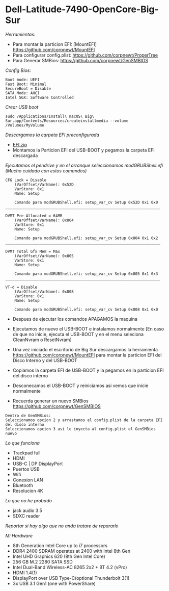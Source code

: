# Dell-Latitude-7490-OpenCore-Big-Sur

_Herramientas:_

* Para montar la particion EFI: [MountEFI] https://github.com/corpnewt/MountEFI
* Para configurar config.plist: https://github.com/corpnewt/ProperTree
* Para Generar SMBios: https://github.com/corpnewt/GenSMBIOS


_Config Bios:_
```
Boot mode: UEFI
Fast Boot: Minimal
SecureBoot = Disable
SATA Mode: AHCI 
Intel SGX: Software Controlled
```

_Crear USB boot_
```
sudo /Applications/Install\ macOS\ Big\ Sur.app/Contents/Resources/createinstallmedia --volume /Volumes/MyVolume
```

_Descargamos la carpeta EFI preconfigurada_

* [EFI.zip](https://drive.google.com/file/d/11TnC5klyfgk6HuCEZ8gkkf6kjhhyMvx6/view?usp=sharing)
* Montamos la Particion EFI del USB-BOOT y pegamos la carpeta EFI descargada


_Ejecutamos el pendrive y en el arranque seleccionamos modGRUBShell.efi (Mucho cuidado con estos comandos)_

```
CFG Lock = Disable
    (VarOffset/VarName): 0x52D
    VarStore: 0x1
    Name: Setup
    
    Comando para modGRUBShell.efi: setup_var_cv Setup 0x52D 0x1 0x0
____________________________________________________________________

DVMT Pre-Allocated = 64MB
    (VarOffset/VarName): 0x804
    VarStore: 0x1
    Name: Setup
    
    Comando para modGRUBShell.efi: setup_var_cv Setup 0x804 0x1 0x2
____________________________________________________________________

DVMT Total Gfx Mem = Max
    (VarOffset/VarName): 0x805
    VarStore: 0x1
    Name: Setup
    
    Comando para modGRUBShell.efi: setup_var_cv Setup 0x805 0x1 0x3
____________________________________________________________________

VT-d = Disable
    (VarOffset/VarName): 0x808
    VarStore: 0x1
    Name: Setup
    
    Comando para modGRUBShell.efi: setup_var_cv Setup 0x808 0x1 0x0
```
* Despues de ejecutar los comandos APAGAMOS la maquina

* Ejecutamos de nuevo el USB-BOOT e instalamos normalmente [En caso de que no inicie, ejecuta el USB-BOOT y en el menu seleciona CleanNvram o ResetNvram]

* Una vez iniciado el escritorio de Big Sur descargamos la herramienta https://github.com/corpnewt/MountEFI para montar la particion EFI del Disco Interno y del USB-BOOT

* Copiamos la carpeta EFI de USB-BOOT y la pegamos en la particion EFI del disco interno

* Desconecamos el USB-BOOT y reiniciamos asi vemos que inicie normalmente

* Recuerda generar un nuevo SMBios https://github.com/corpnewt/GenSMBIOS
```
Dentro de GenSMBios:
Seleccionamos opcion 2 y arrastamos el config.plist de la carpeta EFI del disco interno
Seleccionamos opcion 3 asi le inyecta al config.plist el GenSMBios nuevo
```

_Lo que funciona_
* Trackpad full
* HDMI
* USB-C | DP DisplayPort
* Puertos USB
* Wifi
* Conexion LAN
* Bluetooth
* Resolucion 4K

_Lo que no he probado_
* jack audio 3.5
* SDXC reader

_Reportar si hay algo que no anda tratare de repararlo_

_Mi Hardware_
* 8th Generation Intel Core up to i7 processors
* DDR4 2400 SDRAM operates at 2400 with Intel 8th Gen
* Intel UHD Graphics 620 (8th Gen Intel Core)
* 256 GB M.2 2280 SATA SSD
* Intel Dual-Band Wireless-AC 8265 2x2 + BT 4.2 (vPro)
* HDMI 1.4(1)
* DisplayPort over USB Type-C(optional Thunderbolt 3(1)
* 3x USB 3.1 Gen1 (one with PowerShare)
